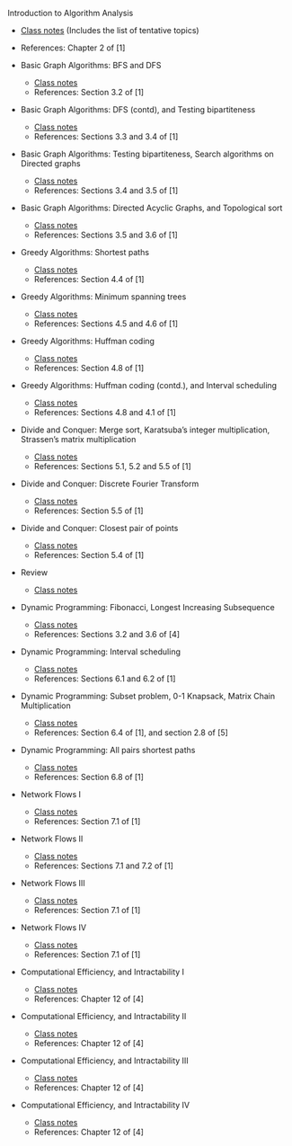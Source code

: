 Introduction to Algorithm Analysis

*   [Class notes](Lecture1.pdf) (Includes the list of tentative topics)
*   References: Chapter 2 of \[1\]

*   Basic Graph Algorithms: BFS and DFS
    
    *   [Class notes](Lecture2.pdf)
    *   References: Section 3.2 of \[1\]
*   Basic Graph Algorithms: DFS (contd), and Testing bipartiteness
    
    *   [Class notes](Lecture3.pdf)
    *   References: Sections 3.3 and 3.4 of \[1\]
*   Basic Graph Algorithms: Testing bipartiteness, Search algorithms on Directed graphs
    
    *   [Class notes](Lecture4.pdf)
    *   References: Sections 3.4 and 3.5 of \[1\]
*   Basic Graph Algorithms: Directed Acyclic Graphs, and Topological sort
    
    *   [Class notes](Lecture5.pdf)
    *   References: Sections 3.5 and 3.6 of \[1\]
*   Greedy Algorithms: Shortest paths
    
    *   [Class notes](Lecture6.pdf)
    *   References: Section 4.4 of \[1\]
*   Greedy Algorithms: Minimum spanning trees
    
    *   [Class notes](Lecture7.pdf)
    *   References: Sections 4.5 and 4.6 of \[1\]
*   Greedy Algorithms: Huffman coding
    
    *   [Class notes](Lecture8.pdf)
    *   References: Section 4.8 of \[1\]
*   Greedy Algorithms: Huffman coding (contd.), and Interval scheduling
    
    *   [Class notes](Lecture9.pdf)
    *   References: Sections 4.8 and 4.1 of \[1\]
*   Divide and Conquer: Merge sort, Karatsuba’s integer multiplication, Strassen’s matrix multiplication
    
    *   [Class notes](Lecture10.pdf)
    *   References: Sections 5.1, 5.2 and 5.5 of \[1\]
*   Divide and Conquer: Discrete Fourier Transform
    
    *   [Class notes](Lecture11.pdf)
    *   References: Section 5.5 of \[1\]
*   Divide and Conquer: Closest pair of points
    
    *   [Class notes](Lecture12.pdf)
    *   References: Section 5.4 of \[1\]
*   Review
    
    *   [Class notes](Lecture13.pdf)
*   Dynamic Programming: Fibonacci, Longest Increasing Subsequence
    
    *   [Class notes](Lecture14.pdf)
    *   References: Sections 3.2 and 3.6 of \[4\]
*   Dynamic Programming: Interval scheduling
    
    *   [Class notes](Lecture15.pdf)
    *   References: Sections 6.1 and 6.2 of \[1\]
*   Dynamic Programming: Subset problem, 0-1 Knapsack, Matrix Chain Multiplication
    
    *   [Class notes](Lecture16.pdf)
    *   References: Section 6.4 of \[1\], and section 2.8 of \[5\]
*   Dynamic Programming: All pairs shortest paths
    
    *   [Class notes](Lecture17.pdf)
    *   References: Section 6.8 of \[1\]
*   Network Flows I
    
    *   [Class notes](Lecture18.pdf)
    *   References: Section 7.1 of \[1\]
*   Network Flows II
    
    *   [Class notes](Lecture19.pdf)
    *   References: Sections 7.1 and 7.2 of \[1\]
*   Network Flows III
    
    *   [Class notes](Lecture2021.pdf)
    *   References: Section 7.1 of \[1\]
*   Network Flows IV
    
    *   [Class notes](Lecture2021.pdf)
    *   References: Section 7.1 of \[1\]
*   Computational Efficiency, and Intractability I
    
    *   [Class notes](Lecture22.pdf)
    *   References: Chapter 12 of \[4\]
*   Computational Efficiency, and Intractability II
    
    *   [Class notes](Lecture23.pdf)
    *   References: Chapter 12 of \[4\]
*   Computational Efficiency, and Intractability III
    
    *   [Class notes](Lecture24.pdf)
    *   References: Chapter 12 of \[4\]
*   Computational Efficiency, and Intractability IV
    
    *   [Class notes](Lecture25.pdf)
    *   References: Chapter 12 of \[4\]